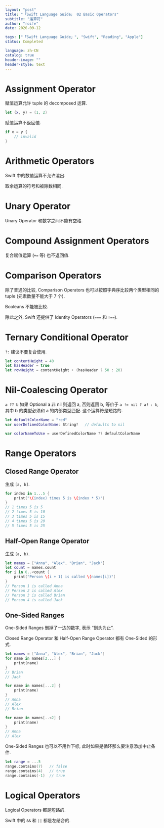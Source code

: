 ```yaml
---
layout: "post"
title: "「Swift Language Guide」 02 Basic Operators"
subtitle: "运算符"
author: "roife"
date: 2020-09-12

tags: ["「Swift Language Guide」", "Swift", "Reading", "Apple"]
status: Completed

language: zh-CN
catalog: true
header-image: ""
header-style: text
---
```


# Assignment Operator

赋值运算允许 tuple 的 decomposed 运算.

```swift
let (x, y) = (1, 2)
```

赋值运算不返回值.

```swift
if x = y {
    // invalid
}
```

# Arithmetic Operators

Swift 中的数值运算不允许溢出.

取余运算的符号和被除数相同.

# Unary Operator

Unary Operator 和数字之间不能有空格.

# Compound Assignment Operators

复合赋值运算 (`+=` 等) 也不返回值.

# Comparison Operators

除了普通的比较, Comparison Operators 也可以按照字典序比较两个类型相同的 tuple (元素数量不能大于 7 个).

Booleans 不能被比较.

除此之外, Swift 还提供了 Identity Operators (`===` 和 `!==`).

# Ternary Conditional Operator

`?:` 建议不要复合使用.

```swift
let contentHeight = 40
let hasHeader = true
let rowHeight = contentHeight + (hasHeader ? 50 : 20)
```

# Nil-Coalescing Operator

`a ?? b` 如果 Optional a 非 nil 则返回 a, 否则返回 b, 等价于 `a != nil ? a! : b`, 其中 b 的类型必须和 a 的内部类型匹配. 这个运算符是短路的.

```swift
let defaultColorName = "red"
var userDefinedColorName: String?   // defaults to nil

var colorNameToUse = userDefinedColorName ?? defaultColorName
```

# Range Operators

## Closed Range Operator

生成 `[a, b]`.

```swift
for index in 1...5 {
    print("\(index) times 5 is \(index * 5)")
}
// 1 times 5 is 5
// 2 times 5 is 10
// 3 times 5 is 15
// 4 times 5 is 20
// 5 times 5 is 25
```

## Half-Open Range Operator

生成 `[a, b)`.

```swift
let names = ["Anna", "Alex", "Brian", "Jack"]
let count = names.count
for i in 0..<count {
    print("Person \(i + 1) is called \(names[i])")
}
// Person 1 is called Anna
// Person 2 is called Alex
// Person 3 is called Brian
// Person 4 is called Jack
```

## One-Sided Ranges

One-Sided Ranges 删掉了一边的数字, 表示 “到头为止”.

Closed Range Operator 和 Half-Open Range Operator 都有 One-Sided 的形式. 

```swift
let names = ["Anna", "Alex", "Brian", "Jack"]
for name in names[2...] {
    print(name)
}
// Brian
// Jack

for name in names[...2] {
    print(name)
}
// Anna
// Alex
// Brian

for name in names[..<2] {
    print(name)
}
// Anna
// Alex
```

One-Sided Ranges 也可以不用作下标, 此时如果是循环那么要注意添加中止条件.

```swift
let range = ...5
range.contains(7)   // false
range.contains(4)   // true
range.contains(-1)  // true
```

# Logical Operators

Logical Operators 都是短路的.

Swift 中的 `&&` 和 `||` 都是左结合的.


